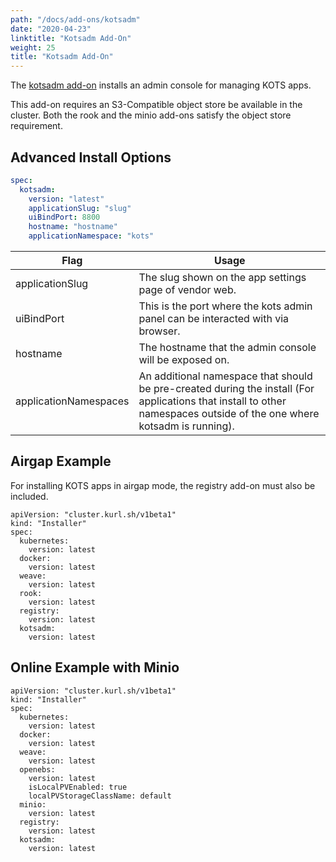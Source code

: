 ```yaml
---
path: "/docs/add-ons/kotsadm"
date: "2020-04-23"
linktitle: "Kotsadm Add-On"
weight: 25
title: "Kotsadm Add-On"
---
```


The [kotsadm add-on](https://kots.io/kotsadm/installing/installing-a-kots-app/) installs an admin console for managing KOTS apps.

This add-on requires an S3-Compatible object store be available in the cluster.
Both the rook and the minio add-ons satisfy the object store requirement.

## Advanced Install Options

```yaml
spec:
  kotsadm: 
    version: "latest"
    applicationSlug: "slug"
    uiBindPort: 8800
    hostname: "hostname"
    applicationNamespace: "kots"
```

| Flag                  | Usage                                                                                                                                                                  |
| --------------------- | ---------------------------------------------------------------------------------------------------------------------------------------------------------------------- |
| applicationSlug       | The slug shown on the app settings page of vendor web.                                                                                                                 |
| uiBindPort            | This is the port where the kots admin panel can be interacted with via browser.                                                                                        |
| hostname              | The hostname that the admin console will be exposed on.                                                                                                                |
| applicationNamespaces | An additional namespace that should be pre-created during the install (For applications that install to other namespaces outside of the one where kotsadm is running). |

## Airgap Example

For installing KOTS apps in airgap mode, the registry add-on must also be included.

```
apiVersion: "cluster.kurl.sh/v1beta1"
kind: "Installer"
spec:
  kubernetes:
    version: latest
  docker: 
    version: latest
  weave:
    version: latest
  rook:
    version: latest
  registry:
    version: latest
  kotsadm: 
    version: latest
```

## Online Example with Minio

```
apiVersion: "cluster.kurl.sh/v1beta1"
kind: "Installer"
spec:
  kubernetes:
    version: latest
  docker: 
    version: latest
  weave:
    version: latest
  openebs:
    version: latest
    isLocalPVEnabled: true
    localPVStorageClassName: default
  minio:
    version: latest
  registry:
    version: latest
  kotsadm: 
    version: latest
```
